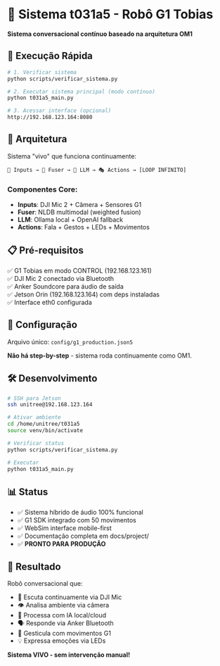 # 🤖 Sistema t031a5 - Robô G1 Tobias

**Sistema conversacional contínuo baseado na arquitetura OM1**

## 🚀 Execução Rápida

```bash
# 1. Verificar sistema
python scripts/verificar_sistema.py

# 2. Executar sistema principal (modo contínuo)
python t031a5_main.py

# 3. Acessar interface (opcional)
http://192.168.123.164:8080
```

## 🎯 Arquitetura

Sistema "vivo" que funciona continuamente:

```
🎤 Inputs → 🔗 Fuser → 🧠 LLM → 🎭 Actions → [LOOP INFINITO]
```

### Componentes Core:

- **Inputs**: DJI Mic 2 + Câmera + Sensores G1
- **Fuser**: NLDB multimodal (weighted fusion)  
- **LLM**: Ollama local + OpenAI fallback
- **Actions**: Fala + Gestos + LEDs + Movimentos

## 📋 Pré-requisitos

✅ G1 Tobias em modo CONTROL (192.168.123.161)  
✅ DJI Mic 2 conectado via Bluetooth  
✅ Anker Soundcore para áudio de saída  
✅ Jetson Orin (192.168.123.164) com deps instaladas  
✅ Interface eth0 configurada  

## 🔧 Configuração

Arquivo único: `config/g1_production.json5`

**Não há step-by-step** - sistema roda continuamente como OM1.

## 🛠️ Desenvolvimento

```bash
# SSH para Jetson
ssh unitree@192.168.123.164

# Ativar ambiente
cd /home/unitree/t031a5
source venv/bin/activate

# Verificar status
python scripts/verificar_sistema.py

# Executar
python t031a5_main.py
```

## 📊 Status

- ✅ Sistema híbrido de áudio 100% funcional
- ✅ G1 SDK integrado com 50 movimentos
- ✅ WebSim interface mobile-first 
- ✅ Documentação completa em docs/project/
- ✅ **PRONTO PARA PRODUÇÃO**

## 🎉 Resultado

Robô conversacional que:
- 🎤 Escuta continuamente via DJI Mic
- 👁️ Analisa ambiente via câmera  
- 🧠 Processa com IA local/cloud
- 🗣️ Responde via Anker Bluetooth
- 🤖 Gesticula com movimentos G1
- 💡 Expressa emoções via LEDs

**Sistema VIVO - sem intervenção manual!**